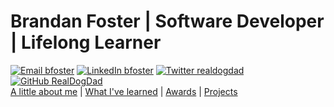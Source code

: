 # Brandan Foster | Software Developer | Lifelong Learner
[![Email bfoster](https://img.shields.io/badge/Email-brandan@getfoster.net-8B89CC?style=for-the-badge&logo=ProtonMail)](mailto:brandan@getfoster.net)
[![LinkedIn bfoster](https://img.shields.io/badge/LinkedIn-getfoster-0A66C2?style=for-the-badge&logo=linkedin)](https://www.linkedin.com/in/getfoster/)
[![Twitter realdogdad](https://img.shields.io/badge/Twitter-@real_dog_dad-9cf?style=for-the-badge&logo=twitter)](https://twitter.com/real_dog_dad)
[![GitHub RealDogDad](https://img.shields.io/badge/GitHub-@RealDogDad-181717?style=for-the-badge&logo=github)](https://github.com/RealDogDad)
<br>
[A little about me](https://www.realdogdad.dev/pages/about.html)   | [What I've learned](https://www.realdogdad.dev/pages/cv.html) | [Awards](https://www.realdogdad.dev/pages/awards.html) | [Projects](https://www.realdogdad.dev/pages/projects.html)
